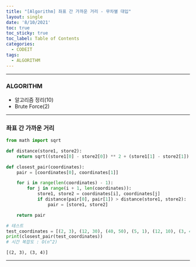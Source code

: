 ```yaml
---
title: "[Algorithm] 좌표 간 가까운 거리 - 무차별 대입"
layout: single
date: '8/10/2021'
toc: true
toc_sticky: true
toc_label: Table of Contents
categories:
  - CODEIT
tags:
  - ALGORITHM
---
```


---
### ALGORITHM
* 알고리즘 정리(10)
* Brute Force(2)

---

### 좌표 간 가까운 거리


```python
from math import sqrt

def distance(store1, store2):
    return sqrt((store1[0] - store2[0]) ** 2 + (store1[1] - store2[1]) ** 2)

def closest_pair(coordinates):
    pair = [coordinates[0], coordinates[1]]

    for i in range(len(coordinates) - 1):
        for j in range(i + 1, len(coordinates)):
            store1, store2 = coordinates[i], coordinates[j]
            if distance(pair[0], pair[1]) > distance(store1, store2):
                pair = [store1, store2]

    return pair

# 테스트
test_coordinates = [(2, 3), (12, 30), (40, 50), (5, 1), (12, 10), (3, 4)]
print(closest_pair(test_coordinates))
# 시간 복잡도 : O(n^2)
```

    [(2, 3), (3, 4)]

---